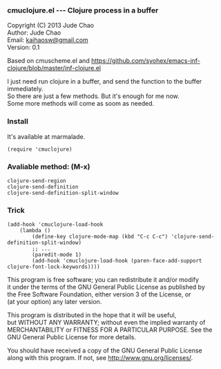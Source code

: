 ### cmuclojure.el --- Clojure process in a buffer

Copyright (C) 2013  Jude Chao  
Author: Jude Chao  
Email: <kaihaosw@gmail.com>  
Version: 0.1  

Based on cmuscheme.el and https://github.com/syohex/emacs-inf-clojure/blob/master/inf-clojure.el  

I just need run clojure in a buffer, and send the function to the buffer immediately.  
So there are just a few methods. But it's enough for me now.  
Some more methods will come as soom as needed.  

### Install
It's available at marmalade.

    (require 'cmuclojure)

### Avaliable method: (M-x)

    clojure-send-region
    clojure-send-definition
    clojure-send-definition-split-window

### Trick

    (add-hook 'cmuclojure-load-hook
        (lambda ()
            (define-key clojure-mode-map (kbd "C-c C-c") 'clojure-send-definition-split-window)
            ;; ...
            (paredit-mode 1)
            (add-hook 'cmuclojure-load-hook (paren-face-add-support clojure-font-lock-keywords))))

This program is free software; you can redistribute it and/or modify  
it under the terms of the GNU General Public License as published by  
the Free Software Foundation, either version 3 of the License, or  
(at your option) any later version.  

This program is distributed in the hope that it will be useful,  
but WITHOUT ANY WARRANTY; without even the implied warranty of  
MERCHANTABILITY or FITNESS FOR A PARTICULAR PURPOSE.  See the  
GNU General Public License for more details.  

You should have received a copy of the GNU General Public License  
along with this program.  If not, see <http://www.gnu.org/licenses/>.  
